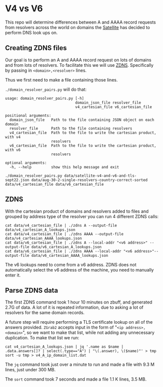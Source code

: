 # V4 vs V6

This repo will determine differences between A and AAAA record requests from
resolvers across the world on domains the
[Satellite](https://censoredplanet.org/projects) has decided to perform DNS look
ups on.

## Creating ZDNS files
Our goal is to perform an A and AAAA record request on lots of domains and from
lots of resolvers. To facilitate this we will use
[ZDNS](https://github.com/zmap/zdns). Specifically by passing in
`<domain>,<resolver>` lines. 

Thus we first need to make a file containing those lines.

`./domain_resolver_pairs.py` will do that:

```
usage: domain_resolver_pairs.py [-h]
                                domain_json_file resolver_file
                                v4_cartesian_file v6_cartesian_file

positional arguments:
  domain_json_file   Path to the file containing JSON object on each domain
  resolver_file      Path to the file containing resolvers
  v4_cartesian_file  Path to the file to write the cartesian product, with v4
                     resolvers
  v6_cartesian_file  Path to the file to write the cartesian product, with v6
                     resolvers

optional arguments:
  -h, --help         show this help message and exit
```
```
./domain_resolver_pairs.py data/satellite-v4-and-v6-and-tls-sept22.json data/aug-30-2-single-resolvers-country-correct-sorted data/v4_cartesian_file data/v6_cartesian_file
```

## ZDNS

With the cartesian product of domains and resolvers added to files and grouped
by address type of the resolver you can run 4 different ZDNS calls:

```
cat data/v4_cartesian_file | ./zdns A --output-file data/v4_cartesian_A_lookups.json
cat data/v4_cartesian_file | ./zdns AAAA --output-file data/v4_cartesian_AAAA_lookups.json
cat data/v6_cartesian_file | ./zdns A --local-addr "<v6 address>" --output-file data/v6_cartesian_A_lookups.json
cat data/v6_cartesian_file | ./zdns AAAA --local-addr "<v6 address>"--output-file data/v6_cartesian_AAAA_lookups.json
```

The v6 lookups need to come from a v6 address. ZDNS does not automatically
select the v6 address of the machine, you need to manually enter it.

## Parse ZDNS data

The first ZDNS command took 1 hour 10 minutes on zbuff, and generated 2.7G of
data. A lot of it is repeated information, due to asking a lot of resolvers for
the same domain records.

A future step will require performing a TLS certificate lookup on all of the
answers provided. `ZGrab2` accepts input in the form of "`<ip address>,
<domain>`", so we want to make that list, while not adding any unnecessary
duplication. To make that list we run:

```
cat v4_cartesian_A_lookups.json | jq '.name as $name | .data.answers[]? | select(.type=="A") | "\(.answer), \($name)"' > tmp
sort -u tmp > v4_A_ip_domain_list.dat
```

The `jq` command took just over a minute to run and made a file with 9.3 M
lines, just under 300 MB.

The `sort` command took 7 seconds and made a file 1.1 K lines, 3.5 MB.








